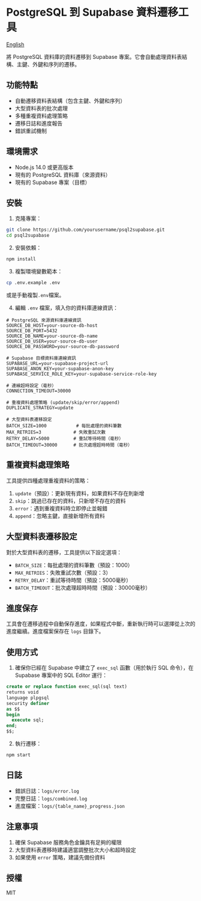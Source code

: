 # PostgreSQL 到 Supabase 資料遷移工具

[English](README.md)

將 PostgreSQL 資料庫的資料遷移到 Supabase 專案。它會自動處理資料表結構、主鍵、外鍵和序列的遷移。

## 功能特點

- 自動遷移資料表結構（包含主鍵、外鍵和序列）
- 大型資料表的批次處理
- 多種重複資料處理策略
- 遷移日誌和進度報告
- 錯誤重試機制

## 環境需求

- Node.js 14.0 或更高版本
- 現有的 PostgreSQL 資料庫（來源資料）
- 現有的 Supabase 專案（目標）

## 安裝

1. 克隆專案：
```bash
git clone https://github.com/yourusername/psql2supabase.git
cd psql2supabase
```

2. 安裝依賴：
```bash
npm install
```

3. 複製環境變數範本：
```bash
cp .env.example .env
```
或是手動複製`.env`檔案。

4. 編輯 `.env` 檔案，填入你的資料庫連線資訊：
```env
# PostgreSQL 來源資料庫連線資訊
SOURCE_DB_HOST=your-source-db-host
SOURCE_DB_PORT=5432
SOURCE_DB_NAME=your-source-db-name
SOURCE_DB_USER=your-source-db-user
SOURCE_DB_PASSWORD=your-source-db-password

# Supabase 目標資料庫連線資訊
SUPABASE_URL=your-supabase-project-url
SUPABASE_ANON_KEY=your-supabase-anon-key
SUPABASE_SERVICE_ROLE_KEY=your-supabase-service-role-key

# 連線超時設定（毫秒）
CONNECTION_TIMEOUT=30000

# 重複資料處理策略 (update/skip/error/append)
DUPLICATE_STRATEGY=update

# 大型資料表遷移設定
BATCH_SIZE=1000           # 每批處理的資料筆數
MAX_RETRIES=3            # 失敗重試次數
RETRY_DELAY=5000         # 重試等待時間（毫秒）
BATCH_TIMEOUT=30000      # 批次處理超時時間（毫秒）
```

## 重複資料處理策略

工具提供四種處理重複資料的策略：

1. `update`（預設）：更新現有資料，如果資料不存在則新增
2. `skip`：跳過已存在的資料，只新增不存在的資料
3. `error`：遇到重複資料時立即停止並報錯
4. `append`：忽略主鍵，直接新增所有資料

## 大型資料表遷移設定

對於大型資料表的遷移，工具提供以下設定選項：

- `BATCH_SIZE`：每批處理的資料筆數（預設：1000）
- `MAX_RETRIES`：失敗重試次數（預設：3）
- `RETRY_DELAY`：重試等待時間（預設：5000毫秒）
- `BATCH_TIMEOUT`：批次處理超時時間（預設：30000毫秒）

## 進度保存

工具會在遷移過程中自動保存進度，如果程式中斷，重新執行時可以選擇從上次的進度繼續。進度檔案保存在 `logs` 目錄下。

## 使用方式

1. 確保你已經在 Supabase 中建立了 `exec_sql` 函數（用於執行 SQL 命令），在 Supabase 專案中的 SQL Editor 運行：
```sql
create or replace function exec_sql(sql text)
returns void
language plpgsql
security definer
as $$
begin
  execute sql;
end;
$$;
```

2. 執行遷移：
```bash
npm start
```

## 日誌

- 錯誤日誌：`logs/error.log`
- 完整日誌：`logs/combined.log`
- 進度檔案：`logs/{table_name}_progress.json`

## 注意事項

1. 確保 Supabase 服務角色金鑰具有足夠的權限
2. 大型資料表遷移時建議適當調整批次大小和超時設定
3. 如果使用 `error` 策略，建議先備份資料

## 授權

MIT 